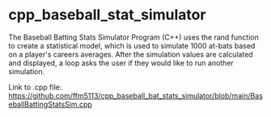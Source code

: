 # cpp_baseball_stat_simulator
The Baseball Batting Stats Simulator Program (C++) uses the rand function to create a statistical model, which is used to simulate 1000 at-bats based on a player's careers averages. After the simulation values are calculated and displayed, a loop asks the user if they would like to run another simulation.

Link to .cpp file:
https://github.com/ffm5113/cpp_baseball_bat_stats_simulator/blob/main/BaseballBattingStatsSim.cpp

